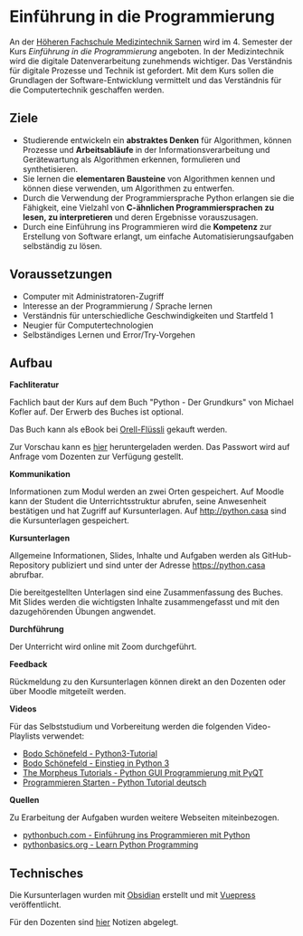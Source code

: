 # Einführung in die Programmierung

An der [Höheren Fachschule Medizintechnik Sarnen](https://www.medizintechnik-hf.ch/) wird im 4. Semester der Kurs *Einführung in die Programmierung* angeboten. In der Medizintechnik wird die digitale Datenverarbeitung zunehmends wichtiger. Das Verständnis für digitale Prozesse und Technik ist gefordert. Mit dem Kurs sollen die Grundlagen der Software-Entwicklung vermittelt und das Verständnis für die Computertechnik geschaffen werden.

## Ziele

* Studierende entwickeln ein **abstraktes Denken** für Algorithmen, können Prozesse und **Arbeitsabläufe** in der Informationsverarbeitung und Gerätewartung als Algorithmen erkennen, formulieren und synthetisieren.  
* Sie lernen die **elementaren Bausteine** von Algorithmen kennen und können diese verwenden, um Algorithmen zu entwerfen.  
* Durch die Verwendung der Programmiersprache Python erlangen sie die Fähigkeit, eine Vielzahl von **C-ähnlichen Programmiersprachen zu lesen, zu interpretieren** und deren Ergebnisse vorauszusagen.  
* Durch eine Einführung ins Programmieren wird die **Kompetenz** zur Erstellung von Software erlangt, um einfache Automatisierungsaufgaben selbständig zu lösen.

## Voraussetzungen

* Computer mit Administratoren-Zugriff
* Interesse an der Programmierung / Sprache lernen
* Verständnis für unterschiedliche Geschwindigkeiten und Startfeld 1
* Neugier für Computertechnologien
* Selbständiges Lernen und Error/Try-Vorgehen

## Aufbau

**Fachliteratur**

Fachlich baut der Kurs auf dem Buch "Python - Der Grundkurs" von Michael Kofler auf.  Der Erwerb des Buches ist optional.

Das Buch kann als eBook bei [Orell-Flüssli](https://www.orellfuessli.ch/shop/home/artikeldetails/ID128412897.html) gekauft werden.

Zur Vorschau kann es [hier](https://janikv.cloud/s/x362ERYZp6kL3Gb) heruntergeladen werden. Das Passwort wird auf Anfrage vom Dozenten zur Verfügung gestellt.

**Kommunikation**

Informationen zum Modul werden an zwei Orten gespeichert. Auf Moodle kann der Student die Unterrichtsstruktur abrufen, seine Anwesenheit bestätigen und hat Zugriff auf Kursunterlagen. Auf <http://python.casa> sind die Kursunterlagen gespeichert.

**Kursunterlagen**

Allgemeine Informationen, Slides, Inhalte und Aufgaben werden als GitHub-Repository publiziert und sind unter der Adresse <https://python.casa> abrufbar.

Die bereitgestellten Unterlagen sind eine Zusammenfassung des Buches. Mit Slides werden die wichtigsten Inhalte zusammengefasst und mit den dazugehörenden Übungen angwendet.

**Durchführung**

Der Unterricht wird online mit Zoom durchgeführt.

**Feedback**

Rückmeldung zu den Kursunterlagen können direkt an den Dozenten oder über Moodle mitgeteilt werden.

**Videos**

Für das Selbststudium und Vorbereitung werden die folgenden Video-Playlists verwendet:
* [Bodo Schönefeld - Python3-Tutorial](https://www.youtube.com/watch?v=hr1P_F7Vp9Y&list=PLuPM-9zavO4dtmqwrYdckFtfNFNXLCl5u)
* [Bodo Schönefeld - Einstieg in Python 3](https://www.youtube.com/watch?v=f5__UDmTk8c&list=PLuPM-9zavO4fUjO-5gMS6CHHVCWsKGE51&index=1)
* [The Morpheus Tutorials - Python GUI Programmierung mit PyQT](https://www.youtube.com/watch?v=FiaPzdWKhJU&list=PLNmsVeXQZj7ruNQIfS8NRpjzZIRq0A8QP)
* [Programmieren Starten - Python Tutorial deutsch](https://www.youtube.com/playlist?list=PL_pqkvxZ6ho3u8PJAsUU-rOAQ74D0TqZB)

**Quellen**

Zu Erarbeitung der Aufgaben wurden weitere Webseiten miteinbezogen.

* [pythonbuch.com - Einführung ins Programmieren mit Python](https://pythonbuch.com)
* [pythonbasics.org - Learn Python Programming](https://pythonbasics.org)

## Technisches

Die Kursunterlagen wurden mit [Obsidian](https://obsidian.md/) erstellt und mit [Vuepress](https://vuepress.vuejs.org/) veröffentlicht.

Für den Dozenten sind [hier](teacher.md) Notizen abgelegt.